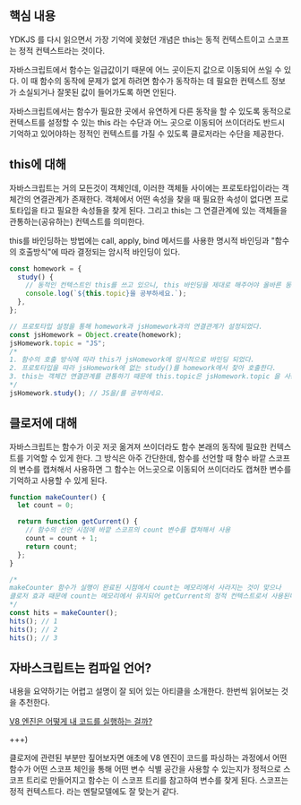 ## 핵심 내용

YDKJS 를 다시 읽으면서 가장 기억에 꽂혔던 개념은 this는 동적 컨텍스트이고 스코프는 정적 컨텍스트라는 것이다.

자바스크립트에서 함수는 일급값이기 때문에 어느 곳이든지 값으로 이동되어 쓰일 수 있다. 이 때 함수의 동작에 문제가 없게 하려면 함수가 동작하는 데 필요한 컨텍스트 정보가 소실되거나 잘못된 값이 들어가도록 하면 안된다.

자바스크립트에서는 함수가 필요한 곳에서 유연하게 다른 동작을 할 수 있도록 동적으로 컨텍스트를 설정할 수 있는 this 라는 수단과 어느 곳으로 이동되어 쓰이더라도 반드시 기억하고 있어야하는 정적인 컨텍스트를 가질 수 있도록 클로저라는 수단을 제공한다.

## this에 대해

자바스크립트는 거의 모든것이 객체인데, 이러한 객체들 사이에는 프로토타입이라는 객체간의 연결관계가 존재한다. 객체에서 어떤 속성을 찾을 때 필요한 속성이 없다면 프로토타입을 타고 필요한 속성들을 찾게 된다. 그리고 this는 그 연결관계에 있는 객체들을 관통하는(공유하는) 컨텍스트를 의미한다.

this를 바인딩하는 방법에는 call, apply, bind 메서드를 사용한 명시적 바인딩과 "함수의 호출방식"에 따라 결정되는 암시적 바인딩이 있다.

```js
const homework = {
  study() {
    // 동적인 컨텍스트인 this를 쓰고 있으니, this 바인딩을 제대로 해주어야 올바른 동작을 할 수 있다.
    console.log(`${this.topic}을 공부하세요.`);
  },
};

// 프로토타입 설정을 통해 homework과 jsHomework과의 연결관계가 설정되었다.
const jsHomework = Object.create(homework);
jsHomework.topic = "JS";
/*
1. 함수의 호출 방식에 따라 this가 jsHomework에 암시적으로 바인딩 되었다.
2. 프로토타입을 따라 jsHomework에 없는 study()를 homework에서 찾아 호출한다.
3. this는 객체간 연결관계를 관통하기 때문에 this.topic은 jsHomework.topic 을 사용하게 된다.
*/
jsHomework.study(); // JS을/를 공부하세요.
```

## 클로저에 대해

자바스크립트는 함수가 이곳 저곳 옮겨져 쓰이더라도 함수 본래의 동작에 필요한 컨텍스트를 기억할 수 있게 한다.
그 방식은 아주 간단한데, 함수를 선언할 때 함수 바깥 스코프의 변수를 캡쳐해서 사용하면 그 함수는 어느곳으로 이동되어 쓰이더라도 캡쳐한 변수를 기억하고 사용할 수 있게 된다.

```js
function makeCounter() {
  let count = 0;

  return function getCurrent() {
    // 함수의 선언 시점에 바깥 스코프의 count 변수를 캡쳐해서 사용
    count = count + 1;
    return count;
  };
}

/*
makeCounter 함수가 실행이 완료된 시점에서 count는 메모리에서 사라지는 것이 맞으나
클로저 효과 때문에 count는 메모리에서 유지되어 getCurrent의 정적 컨텍스트로서 사용된다.
*/
const hits = makeCounter();
hits(); // 1
hits(); // 2
hits(); // 3
```

## 자바스크립트는 컴파일 언어?

내용을 요약하기는 어렵고 설명이 잘 되어 있는 아티클을 소개한다. 한번씩 읽어보는 것을 추천한다.

[V8 엔진은 어떻게 내 코드를 실행하는 걸까?](https://evan-moon.github.io/2019/06/28/v8-analysis/)

+++)

클로저에 관련된 부분만 짚어보자면 애초에 V8 엔진이 코드를 파싱하는 과정에서 어떤 함수가 어떤 스코프 체인을 통해 어떤 변수 식별 공간을 사용할 수 있는지가 정적으로 스코프 트리로 만들어지고 함수는 이 스코프 트리를 참고하여 변수를 찾게 된다. 스코프는 정적 컨텍스트다. 라는 멘탈모델에도 잘 맞는거 같다.
